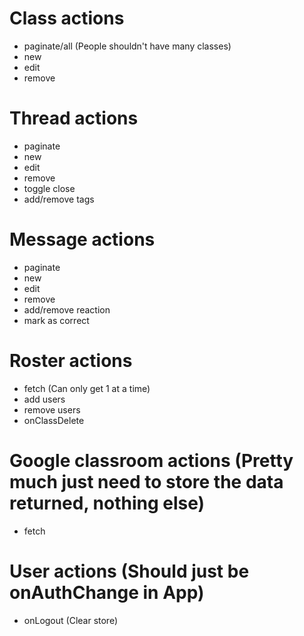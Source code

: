 # Class actions

- paginate/all (People shouldn't have many classes)
- new
- edit
- remove

# Thread actions

- paginate
- new
- edit
- remove
- toggle close
- add/remove tags

# Message actions

- paginate
- new
- edit
- remove
- add/remove reaction
- mark as correct

# Roster actions

- fetch (Can only get 1 at a time)
- add users
- remove users
- onClassDelete

# Google classroom actions (Pretty much just need to store the data returned, nothing else)

- fetch

# User actions (Should just be onAuthChange in App)

- onLogout (Clear store)
